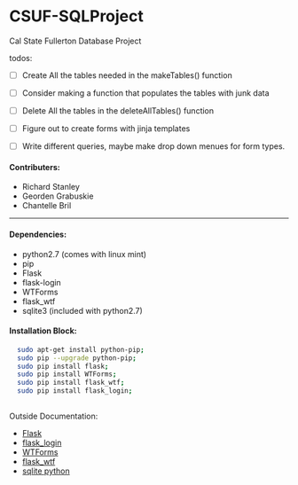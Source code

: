 # CSUF-SQLProject
Cal State Fullerton Database Project

todos:
- [ ] Create All the tables needed in the makeTables() function
- [ ] Consider making a function that populates the tables with junk data
- [ ] Delete All the tables in the deleteAllTables() function
- [ ] Figure out to create forms with jinja templates
- [ ] Write different queries, maybe make drop down menues for form types.


#### Contributers:
  * Richard Stanley
  * Georden Grabuskie
  * Chantelle Bril

-----

#### Dependencies:
  * python2.7 (comes with linux mint)
  * pip
  * Flask
  * flask-login
  * WTForms
  * flask_wtf
  * sqlite3 (included with python2.7)

#### Installation Block:
  ```sh
    sudo apt-get install python-pip;
    sudo pip --upgrade python-pip;
    sudo pip install flask;
    sudo pip install WTForms;
    sudo pip install flask_wtf;
    sudo pip install flask_login;
    
  ```

Outside Documentation:
  * [Flask](http://flask.pocoo.org/docs/0.12/)
  * [flask_login](https://flask-login.readthedocs.io/en/latest/)
  * [WTForms](https://wtforms.readthedocs.io/en/stable/)
  * [flask_wtf](https://flask-wtf.readthedocs.io/en/stable/)
  * [sqlite python](https://docs.python.org/2/library/sqlite3.html)
